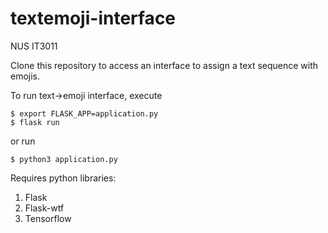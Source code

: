 # textemoji-interface

NUS IT3011

Clone this repository to access an interface to assign a text sequence with emojis.


To run text->emoji interface, execute 
```
$ export FLASK_APP=application.py
$ flask run
```

or run
```
$ python3 application.py
```

Requires python libraries:
1. Flask
2. Flask-wtf
3. Tensorflow
